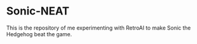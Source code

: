 # Sonic-NEAT
This is the repository of me experimenting with RetroAI to make Sonic the Hedgehog beat the game.
